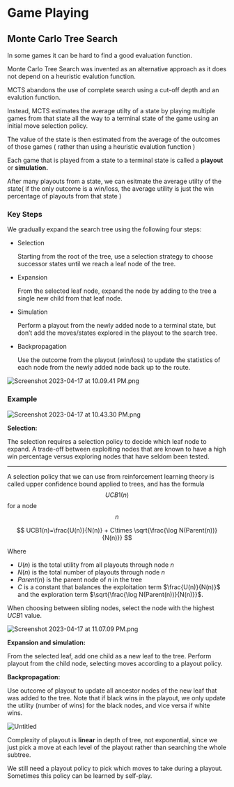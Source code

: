 # Game Playing

## Monte Carlo Tree Search

In some games it can be hard to find a good evaluation function.

Monte Carlo Tree Search was invented as an alternative approach as it does not depend on a heuristic evalution function.

MCTS abandons the use of complete search using a cut-off depth and an evalution function.

Instead, MCTS estimates the average utilty of a state by playing multiple games from that state all the way to a terminal state of the game using an initial move selection policy.

The value of the state is then estimated from the average of the outcomes of those games ( rather than using a heuristic evalution function )

Each game that is played from a state to a terminal state is called a **playout** or **simulation.**

After many playouts from a state, we can esitmate the average utilty of the state( if the only outcome is a win/loss, the average utility is just the win percentage of playouts from that state )

### Key Steps

We gradually expand the search tree using the following four steps:

- Selection

  Starting from the root of the tree, use a selection strategy to choose successor states until we reach a leaf node of the tree.

- Expansion

  From the selected leaf node, expand the node by adding to the tree a single new child from that leaf node.

- Simulation

  Perform a playout from the newly added node to a terminal state, but don’t add the moves/states explored in the playout to the search tree.

- Backpropagation

  Use the outcome from the playout (win/loss) to update the statistics of each node from the newly added node back up to the route.

![Screenshot 2023-04-17 at 10.09.41 PM.png](https://p.ipic.vip/cv9odh.jpg)

### Example

![Screenshot 2023-04-17 at 10.43.30 PM.png](https://p.ipic.vip/h5jlj2.png)

**Selection:**

The selection requires a selection policy to decide which leaf node to expand. A trade-off between exploiting nodes that are known to have a high win percentage versus exploring nodes that have seldom been tested.

---

A selection policy that we can use from reinforcement learning theory is called upper confidence bound applied to trees, and has the formula $$UCB1(n)$$ for a node $$n$$

$$
UCB1(n)=\frac{U(n)}{N(n)} + C\times \sqrt{\frac{\log N(Parent(n))}{N(n)}}
$$

Where

- $U(n)$  is the total utility from all playouts through node $n$
- $N(n)$ is the total number of playouts through node $n$
- $Parent(n)$ is the parent node of $n$ in the tree
- $C$ is a constant that balances the exploitation term $\frac{U(n)}{N(n)}$ and the exploration term $\sqrt{\frac{\log N(Parent(n))}{N(n)}}$.

When choosing between sibling nodes, select the node with the highest $UCB1$ value.

![Screenshot 2023-04-17 at 11.07.09 PM.png](https://p.ipic.vip/6r05il.jpg)

**Expansion and simulation:**

From the selected leaf, add one child as a new leaf to the tree. Perform playout from the child node, selecting moves according to a playout policy.

**Backpropagation:**

Use outcome of playout to update all ancestor nodes of the new leaf that was added to the tree. Note that if black wins in the playout, we only update the utility (number of wins) for the black nodes, and vice versa if white wins.

![Untitled](https://p.ipic.vip/elkhct.jpg)

Complexity of playout is **linear** in depth of tree, not exponential, since we just pick a move at each level of the playout rather than searching the whole subtree.

We still need a playout policy to pick which moves to take during a playout. Sometimes this policy can be learned by self-play.
